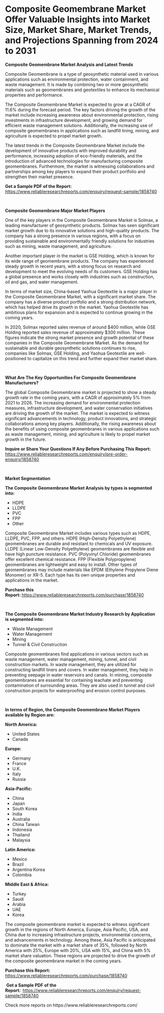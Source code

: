 <p><h1>Composite Geomembrane Market Offer Valuable Insights into Market Size, Market Share, Market Trends, and Projections Spanning from 2024 to 2031</h1></p><p><strong>Composite Geomembrane Market Analysis and Latest Trends</strong></p>
<p><p>Composite Geomembrane is a type of geosynthetic material used in various applications such as environmental protection, water containment, and waste management. It is made by combining two or more geosynthetic materials such as geomembranes and geotextiles to enhance its mechanical properties and performance.</p><p>The Composite Geomembrane Market is expected to grow at a CAGR of 11.6% during the forecast period. The key factors driving the growth of the market include increasing awareness about environmental protection, rising investments in infrastructure development, and growing demand for efficient waste management solutions. Additionally, the increasing use of composite geomembranes in applications such as landfill lining, mining, and agriculture is expected to propel market growth.</p><p>The latest trends in the Composite Geomembrane Market include the development of innovative products with improved durability and performance, increasing adoption of eco-friendly materials, and the introduction of advanced technologies for manufacturing composite geomembranes. Furthermore, the market is witnessing collaborations and partnerships among key players to expand their product portfolio and strengthen their market presence.</p></p>
<p><strong>Get a Sample PDF of the Report:&nbsp;</strong> <a href="https://www.reliableresearchreports.com/enquiry/request-sample/1858740">https://www.reliableresearchreports.com/enquiry/request-sample/1858740</a></p>
<p>&nbsp;</p>
<p><strong>Composite Geomembrane Major Market Players</strong></p>
<p><p>One of the key players in the Composite Geomembrane Market is Solmax, a leading manufacturer of geosynthetic products. Solmax has seen significant market growth due to its innovative solutions and high-quality products. The company has a strong presence in various regions, with a focus on providing sustainable and environmentally friendly solutions for industries such as mining, waste management, and agriculture.</p><p>Another important player in the market is GSE Holding, which is known for its wide range of geomembrane products. The company has experienced steady growth in recent years, with a strong focus on research and development to meet the evolving needs of its customers. GSE Holding has a global presence and works closely with industries such as construction, oil and gas, and water management.</p><p>In terms of market size, China-based Yaohua Geotextile is a major player in the Composite Geomembrane Market, with a significant market share. The company has a diverse product portfolio and a strong distribution network, which has helped drive its growth in the market. Yaohua Geotextile has ambitious plans for expansion and is expected to continue growing in the coming years.</p><p>In 2020, Solmax reported sales revenue of around $400 million, while GSE Holding reported sales revenue of approximately $300 million. These figures indicate the strong market presence and growth potential of these companies in the Composite Geomembrane Market. As the demand for sustainable and durable geosynthetic solutions continues to rise, companies like Solmax, GSE Holding, and Yaohua Geotextile are well-positioned to capitalize on this trend and further expand their market share.</p></p>
<p>&nbsp;</p>
<p><strong>What Are The Key Opportunities For Composite Geomembrane Manufacturers?</strong></p>
<p><p>The global Composite Geomembrane market is projected to show a steady growth rate in the coming years, with a CAGR of approximately 5% from 2021 to 2026. The increasing demand for environmental protection measures, infrastructure development, and water conservation initiatives are driving the growth of the market. The market is expected to witness significant advancements in technology, product innovations, and strategic collaborations among key players. Additionally, the rising awareness about the benefits of using composite geomembranes in various applications such as waste management, mining, and agriculture is likely to propel market growth in the future.</p></p>
<p><strong>Inquire or Share Your Questions If Any Before Purchasing This Report:</strong> <a href="https://www.reliableresearchreports.com/enquiry/pre-order-enquiry/1858740">https://www.reliableresearchreports.com/enquiry/pre-order-enquiry/1858740</a></p>
<p>&nbsp;</p>
<p><strong>Market Segmentation</strong></p>
<p><strong>The Composite Geomembrane Market Analysis by types is segmented into:</strong></p>
<p><ul><li>HDPE</li><li>LLDPE</li><li>PVC</li><li>FPP</li><li>Other</li></ul></p>
<p><p>Composite Geomembrane Market includes various types such as HDPE, LLDPE, PVC, FPP, and others. HDPE (High-Density Polyethylene) geomembranes are durable and resistant to chemicals and UV exposure. LLDPE (Linear Low-Density Polyethylene) geomembranes are flexible and have high puncture resistance. PVC (Polyvinyl Chloride) geomembranes offer excellent chemical resistance. FPP (Flexible Polypropylene) geomembranes are lightweight and easy to install. Other types of geomembranes may include materials like EPDM (Ethylene Propylene Diene Monomer) or XR-5. Each type has its own unique properties and applications in the market.</p></p>
<p><strong>Purchase this Report:&nbsp;</strong><a href="https://www.reliableresearchreports.com/purchase/1858740">https://www.reliableresearchreports.com/purchase/1858740</a></p>
<p>&nbsp;</p>
<p><strong>The Composite Geomembrane Market Industry Research by Application is segmented into:</strong></p>
<p><ul><li>Waste Management</li><li>Water Management</li><li>Mining</li><li>Tunnel & Civil Construction</li></ul></p>
<p><p>Composite geomembranes find applications in various sectors such as waste management, water management, mining, tunnel, and civil construction markets. In waste management, they are utilized for constructing landfill liners and covers. In water management, they help in preventing seepage in water reservoirs and canals. In mining, composite geomembranes are essential for containing leachate and preventing contamination of surrounding areas. They are also used in tunnel and civil construction projects for waterproofing and erosion control purposes.</p></p>
<p>&nbsp;</p>
<p><strong>In terms of Region, the Composite Geomembrane Market Players available by Region are:</strong></p>
<p>
    <p> <strong> North America: </strong>
        <ul>
            <li>United States</li>
            <li>Canada</li>
        </ul>
        </p> 
    <p> <strong> Europe: </strong>
        <ul>
            <li>Germany</li>
            <li>France</li>
            <li>U.K.</li>
            <li>Italy</li>
            <li>Russia</li>
        </ul>
        </p> 
    <p> <strong> Asia-Pacific: </strong>
        <ul>
            <li>China</li>
            <li>Japan</li>
            <li>South Korea</li>
            <li>India</li>
            <li>Australia</li>
            <li>China Taiwan</li>
            <li>Indonesia</li>
            <li>Thailand</li>
            <li>Malaysia</li>
        </ul>
        </p> 
    <p> <strong> Latin America: </strong>
        <ul>
            <li>Mexico</li>
            <li>Brazil</li>
            <li>Argentina Korea</li>
            <li>Colombia</li>
        </ul>
        </p> 
    <p> <strong> Middle East & Africa: </strong>
        <ul>
            <li>Turkey</li>
            <li>Saudi</li>
            <li>Arabia</li>
            <li>UAE</li>
            <li>Korea</li>
        </ul>
    </p>
    </p>
<p><p>The composite geomembrane market is expected to witness significant growth in the regions of North America, Europe, Asia Pacific, USA, and China due to increasing infrastructure projects, environmental concerns, and advancements in technology. Among these, Asia Pacific is anticipated to dominate the market with a market share of 35%, followed by North America with 25%, Europe with 20%, USA with 15%, and China with 5% market share valuation. These regions are projected to drive the growth of the composite geomembrane market in the coming years.</p></p>
<p><strong>Purchase this Report: </strong><a href="https://www.reliableresearchreports.com/purchase/1858740">https://www.reliableresearchreports.com/purchase/1858740</a></p>
<p>&nbsp;<strong>Get a Sample PDF of the Report:&nbsp;&nbsp;</strong><a href="https://www.reliableresearchreports.com/enquiry/request-sample/1858740">https://www.reliableresearchreports.com/enquiry/request-sample/1858740</a></p>
<p><strong></strong></p>
<p>Check more reports on https://www.reliableresearchreports.com/</p>